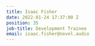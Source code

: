 ```yaml
---
title: Isaac Fisher
date: 2022-01-24 17:37:00 Z
position: 35
job-title: Development Trainee
email: isaac.fisher@novel.audio
---
```


